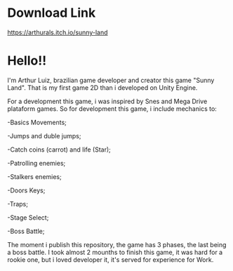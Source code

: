 # Download Link
https://arthurals.itch.io/sunny-land

# Hello!! 
I'm Arthur Luiz, brazilian game developer and creator this game "Sunny Land". That is my first game 2D than i developed on Unity Engine.

For a development this game, i was inspired by Snes and Mega Drive plataform games. So for development this game, i include mechanics to:

-Basics Movements;

-Jumps and duble jumps;

-Catch coins (carrot) and life (Star);

-Patrolling enemies;

-Stalkers enemies;

-Doors Keys;

-Traps;

-Stage Select;

-Boss Battle;


The moment i publish this repository, the game has 3 phases, the last being a boss battle. I took almost 2 mounths to finish this game, it was hard for a rookie one, but i loved developer it, it's served for experience for Work.
